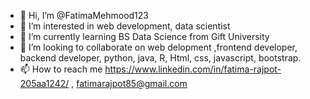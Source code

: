 - 👋 Hi, I’m @FatimaMehmood123
- 👀 I’m interested in web development, data scientist
- 🌱 I’m currently learning BS Data Science from Gift University
- 💞️ I’m looking to collaborate on web delopment ,frontend developer, backend developer, python, java, R, Html, css, javascript, bootstrap. 
- 📫 How to reach me https://www.linkedin.com/in/fatima-rajpot-205aa1242/ , fatimarajpot85@gmail.com

<!---
FatimaMehmood123/FatimaMehmood123 is a ✨ special ✨ repository because its `README.md` (this file) appears on your GitHub profile.
You can click the Preview link to take a look at your changes.
--->
